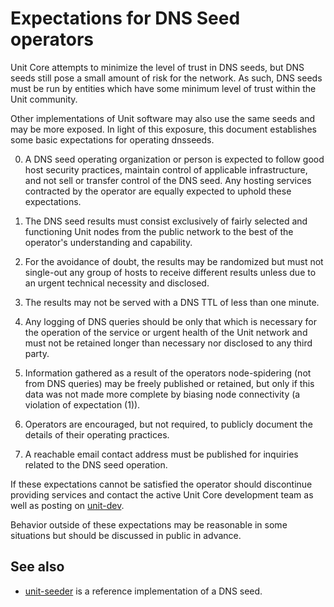 Expectations for DNS Seed operators
====================================

Unit Core attempts to minimize the level of trust in DNS seeds,
but DNS seeds still pose a small amount of risk for the network.
As such, DNS seeds must be run by entities which have some minimum
level of trust within the Unit community.

Other implementations of Unit software may also use the same
seeds and may be more exposed. In light of this exposure, this
document establishes some basic expectations for operating dnsseeds.

0. A DNS seed operating organization or person is expected to follow good
host security practices, maintain control of applicable infrastructure,
and not sell or transfer control of the DNS seed. Any hosting services
contracted by the operator are equally expected to uphold these expectations.

1. The DNS seed results must consist exclusively of fairly selected and
functioning Unit nodes from the public network to the best of the
operator's understanding and capability.

2. For the avoidance of doubt, the results may be randomized but must not
single-out any group of hosts to receive different results unless due to an
urgent technical necessity and disclosed.

3. The results may not be served with a DNS TTL of less than one minute.

4. Any logging of DNS queries should be only that which is necessary
for the operation of the service or urgent health of the Unit
network and must not be retained longer than necessary nor disclosed
to any third party.

5. Information gathered as a result of the operators node-spidering
(not from DNS queries) may be freely published or retained, but only
if this data was not made more complete by biasing node connectivity
(a violation of expectation (1)).

6. Operators are encouraged, but not required, to publicly document the
details of their operating practices.

7. A reachable email contact address must be published for inquiries
related to the DNS seed operation.

If these expectations cannot be satisfied the operator should
discontinue providing services and contact the active Unit
Core development team as well as posting on
[unit-dev](https://groups.google.com/forum/#!forum/unit-dev).

Behavior outside of these expectations may be reasonable in some
situations but should be discussed in public in advance.

See also
----------
- [unit-seeder](https://github.com/pooler/unit-seeder) is a reference implementation of a DNS seed.
